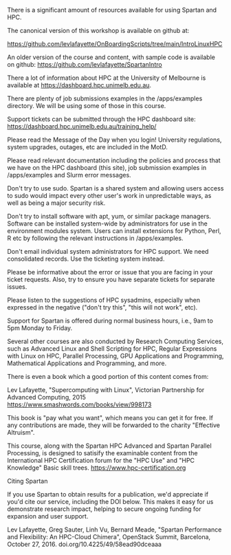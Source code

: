 There is a significant amount of resources available for using Spartan and HPC.

The canonical version of this workshop is available on github at:

https://github.com/levlafayette/OnBoardingScripts/tree/main/IntroLinuxHPC

An older version of the course and content, with sample code is available on github: 
https://github.com/levlafayette/SpartanIntro

There a lot of information about HPC at the University of Melbourne is available at https://dashboard.hpc.unimelb.edu.au.

There are plenty of job submissions examples in the /apps/examples directory. We will be using some of those in this course.

Support tickets can be submitted through the HPC dashboard site: https://dashboard.hpc.unimelb.edu.au/training_help/

Please read the Message of the Day when you login! University regulations, system upgrades, outages, etc are included in the MotD.

Please read relevant documentation including the policies and process that we have on the HPC dashboard (this site), job submission examples in /apps/examples and Slurm error messages.

Don't try to use sudo. Spartan is a shared system and allowing users access to sudo would impact every other user's work in unpredictable ways, as well as being a major security risk.

Don't try to install software with apt, yum, or similar package managers. Software can be installed system-wide by administrators for use in the environment modules system. Users can install extensions for Python, Perl, R etc by following the relevant instructions in /apps/examples.

Don't email individual system administrators for HPC support. We need consolidated records. Use the ticketing system instead.

Please be informative about the error or issue that you are facing in your ticket requests. Also, try to ensure you have separate tickets for separate issues.

Please listen to the suggestions of HPC sysadmins, especially when expressed in the negative ("don't try this", "this will not work", etc).

Support for Spartan is offered during normal business hours, i.e., 9am to 5pm Monday to Friday.

Several other courses are also conducted by Research Computing Services, such as Advanced Linux and Shell Scripting for HPC, Regular Expressions with Linux on HPC, Parallel Processing, GPU Applications and Programming, Mathematical Applications and Programming, and more.

There is even a book which a good portion of this content comes from:

Lev Lafayette, "Supercomputing with Linux", Victorian Partnership for Advanced Computing, 2015
https://www.smashwords.com/books/view/998173

This book is "pay what you want", which means you can get it for free. If any contributions are made, they will be forwarded to the charity "Effective Altruism".

This course, along with the Spartan HPC Advanced and Spartan Parallel Processing, is designed to satisify the examinable content from the International HPC Certification forum for the "HPC Use" and "HPC Knowledge" Basic skill trees.
https://www.hpc-certification.org

Citing Spartan

If you use Spartan to obtain results for a publication, we'd appreciate if you'd cite our service, including the DOI below. 
This makes it easy for us demonstrate research impact, helping to secure ongoing funding for expansion and user support.

Lev Lafayette, Greg Sauter, Linh Vu, Bernard Meade, "Spartan Performance and Flexibility: An HPC-Cloud Chimera", OpenStack 
Summit, Barcelona, October 27, 2016. doi.org/10.4225/49/58ead90dceaaa

